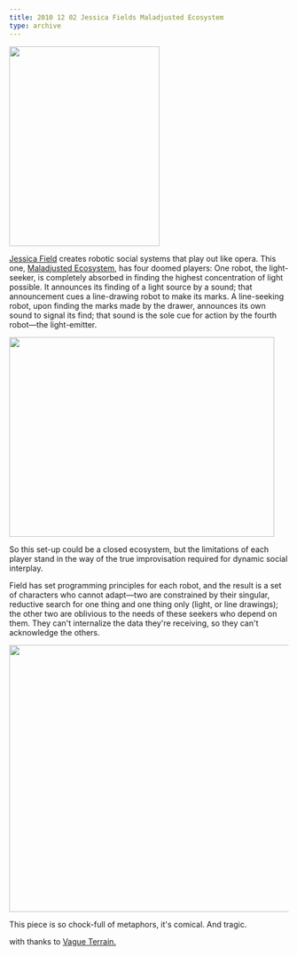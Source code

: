 ```yaml
---
title: 2010 12 02 Jessica Fields Maladjusted Ecosystem
type: archive
---
```


<p><a href="http://ablersite.files.wordpress.com/2010/12/light-emitter.jpg"><img class="alignnone size-full wp-image-4065" title="Light Emitter" src="{{ site.baseurl }}/uploads/light-emitter.jpg" alt="" width="271" height="360" /></a></p>
<p><a href="http://www.jessicafield.ca/">Jessica Field</a> creates robotic social systems that play out like opera. This one, <a href="http://www.jessicafield.ca/Maladjusted.html">Maladjusted Ecosystem</a>, has four doomed players: One robot, the light-seeker, is completely absorbed in finding the highest concentration of light possible. It announces its finding of a light source by a sound; that announcement cues a line-drawing robot to make its marks. A line-seeking robot, upon finding the marks made by the drawer, announces its own sound to signal its find; that sound is the sole cue for action by the fourth robot—the light-emitter.</p>
<p><a href="http://ablersite.files.wordpress.com/2010/12/overviewmaladjusted.jpg"><img class="alignnone size-full wp-image-4066" title="OverviewMaladjusted" src="{{ site.baseurl }}/uploads/overviewmaladjusted.jpg" alt="" width="478" height="360" /></a></p>
<p>So this set-up could be a closed ecosystem, but the limitations of each player stand in the way of the true improvisation required for dynamic social interplay.</p>
<p>Field has set programming principles for each robot, and the result is a set of characters who cannot adapt—two are constrained by their singular, reductive search for one thing and one thing only (light, or line drawings); the other two are oblivious to the needs of these seekers who depend on them. They can't internalize the data they're receiving, so they can't acknowledge the others.</p>
<p><a href="http://ablersite.files.wordpress.com/2010/12/closeup-3-robots.jpg"><img class="alignnone size-full wp-image-4067" title="Closeup 3 robots" src="{{ site.baseurl }}/uploads/closeup-3-robots.jpg" alt="" width="640" height="481" /></a></p>
<p>This piece is so chock-full of metaphors, it's comical. And tragic.</p>
<p>with thanks to <a href="http://vagueterrain.net/">Vague Terrain.</a></p>
